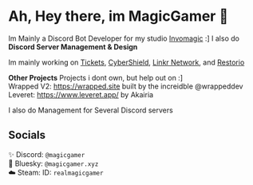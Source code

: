 # Ah, Hey there, im MagicGamer 👋
Im Mainly a Discord Bot Developer for my studio [Invomagic](https://invomagic.com) :]
I also do **Discord Server Management & Design**

Im mainly working on [Tickets](https://tickets.magicgamer.xyz), [CyberShield](https://cybershieldbot.xyz), [Linkr Network](https://linkrdiscord.xyz), and [Restorio](https://restorio.invomagic.com)

__Other Projects__
Projects i dont own, but help out on :]<br>
Wrapped V2: https://wrapped.site built by the increidble @wrappeddev<br>
Leveret: https://www.leveret.app/ by Akairia

I also do Management for Several Discord servers

## Socials 

✨ Discord: `@magicgamer`<br>
🦋 Bluesky: `‪@magicgamer.xyz‬`<br>
☁️ Steam: ID: `realmagicgamer`
